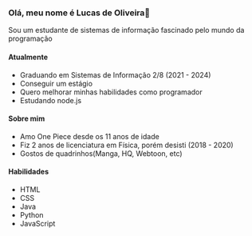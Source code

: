 <h3> Olá, meu nome é Lucas de Oliveira👋</h3>


<p> Sou um estudante de sistemas de informação fascinado pelo mundo da programação</p>

<h4> Atualmente </h4>
<ul>
  <li> Graduando em Sistemas de Informação 2/8 (2021 - 2024) </li>
  <li> Conseguir um estágio </li>
  <li> Quero melhorar minhas habilidades como programador </li>
  <li> Estudando node.js </li>
</ul>

<h4> Sobre mim </h4>
<ul>
  <li> Amo One Piece desde os 11 anos de idade </li>
  <li> Fiz 2 anos de licenciatura em Física, porém desisti (2018 - 2020) </li>
  <li> Gostos de quadrinhos(Manga, HQ, Webtoon, etc) </li>
</ul>

<h4> Habilidades </h4>
<ul>
  <li> HTML</li>
  <li> CSS </li>
  <li> Java   </li>
  <li> Python</li>
  <li> JavaScript </li>
</ul>


<!---
LusgaO/LusgaO is a ✨ special ✨ repository because its `README.md` (this file) appears on your GitHub profile.
You can click the Preview link to take a look at your changes.
--->
